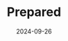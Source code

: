 ---  
layout: startup_page  
title: "Prepared"  
id: "prepared911.com"  
permalink: "/preparedprepared911.com09262024/"  
website: "https://www.prepared911.com/"  
funding_round: "Series B"  
funding_amount: "$27M"  
investors: "Andreessen Horowitz, First Round Capital, M13, undisclosed angel investors"  
about: "Prepared provides a platform for 911 dispatchers to receive real-time GPS location, texts, images, and video calls from emergency callers, enhancing situational awareness and response times. It uses AI to summarize calls, translate languages, and extract key information, improving efficiency and accessibility for emergency services. The platform aims to revolutionize emergency response by providing valuable context and reducing response times."  
markets: "Public Safety, Emergency Response, AI, Software"  
hq: "New York, New York, United States"  
founded_year: "2019"  
linkedin: "https://www.linkedin.com/company/prepared911"  
twitter: "https://twitter.com/Prepared_HQ"  
instagram: ""  
facebook: "https://www.facebook.com/Prepared911"  
crunchbase: "https://www.crunchbase.com/organization/invictus-apps"  
pitchbook: "https://pitchbook.com/profiles/company/435250-36"  

date_display: "26-Sep-2024"  
date: "2024-09-26"

# SEO Optimization  
meta_title: "Prepared - Series B Funding ($27M)"  
meta_description: "Prepared, Prepared provides a platform for 911 dispatchers to receive real-time GPS location, texts, images, and video calls from emergency callers, enhancing s..."  
meta_keywords: "Prepared, Public Safety, Emergency Response, AI, Software, Series B funding"  
canonical_url: "https://startup.projectstartups.com/preparedprepared911.com09262024/"  
---